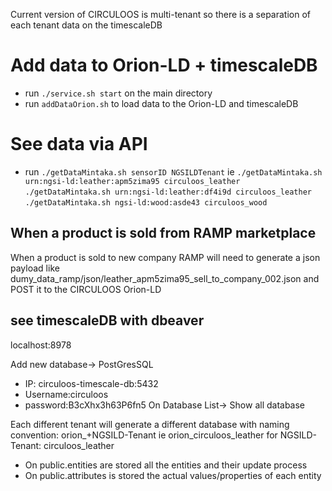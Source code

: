 Current version of CIRCULOOS is multi-tenant so there is a separation of each tenant data on the timescaleDB



# Add data to Orion-LD + timescaleDB
- run ```./service.sh start``` on the main directory
- run ```addDataOrion.sh``` to load data to the Orion-LD and timescaleDB

# See data via API

- run ```./getDataMintaka.sh sensorID NGSILDTenant```
ie
```./getDataMintaka.sh urn:ngsi-ld:leather:apm5zima95 circuloos_leather```
```./getDataMintaka.sh urn:ngsi-ld:leather:df4i9d circuloos_leather```
```./getDataMintaka.sh ngsi-ld:wood:asde43 circuloos_wood```

## When a product is sold from RAMP marketplace
When a product is sold to new company RAMP will need to generate a json payload like dumy_data_ramp/json/leather_apm5zima95_sell_to_company_002.json and POST it to the CIRCULOOS Orion-LD

## see timescaleDB with dbeaver
localhost:8978 

Add new database-> PostGresSQL
- IP: circuloos-timescale-db:5432
- Username:circuloos
- password:B3cXhx3h63P6fn5
On Database List-> Show all database

Each different tenant will generate a different database with naming convention: orion_+NGSILD-Tenant ie orion_circuloos_leather for NGSILD-Tenant: circuloos_leather
- On public.entities are stored all the entities and their update process
- On public.attributes is stored the actual values/properties of each entity
